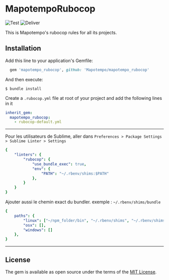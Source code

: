 # MapotempoRubocop
![Test](https://github.com/Mapotempo/mapotempo_rubocop/actions/workflows/main.yml/badge.svg)
![Deliver](https://github.com/Mapotempo/mapotempo_rubocop/actions/workflows/deliver.yml/badge.svg)

This is Mapotempo's rubocop rules for all its projects.

## Installation

Add this line to your application's Gemfile:

```ruby
  gem 'mapotempo_rubocop', github: 'Mapotempo/mapotempo_rubocop'
```

And then execute:

    $ bundle install


Create a `.rubocop.yml` file at root of your project and add the following lines in it

```yml
inherit_gem:
  mapotempo_rubocop:
    - rubocop-default.yml
```

---

Pour les utilisateurs de Sublime, aller dans `Preferences > Package Settings > Sublime Linter > Settings`
```yml
{
    "linters": {
        "rubocop": {
            "use_bundle_exec": true,
            "env": {
                "PATH": "~/.rbenv/shims:$PATH"
            },
        }
    }
}
```

Ajouter aussi le chemin exact du bundler. exemple : `~/.rbenv/shims/bundle`

```yml
{
    paths": {
	    "linux": ["~/npm_folder/bin", "~/.rbenv/shims", "~/.rbenv/shims/bundle"],
	    "osx": [],
	    "windows": []
	},
}
```
---


## License

The gem is available as open source under the terms of the [MIT License](https://opensource.org/licenses/MIT).
